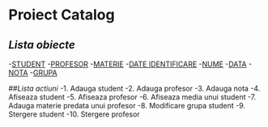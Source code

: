 # Proiect Catalog

## _Lista obiecte_

-[STUDENT]()
-[PROFESOR]()
-[MATERIE]()
-[DATE IDENTIFICARE]()
-[NUME]()
-[DATA]()
-[NOTA]()
-[GRUPA]()

##_Lista actiuni_
-1. Adauga student
-2. Adauga profesor
-3. Adauga nota
-4. Afiseaza student
-5. Afiseaza profesor
-6. Afiseaza media unui student
-7. Adauga materie predata unui profesor
-8. Modificare grupa student
-9. Stergere student
-10. Stergere profesor
